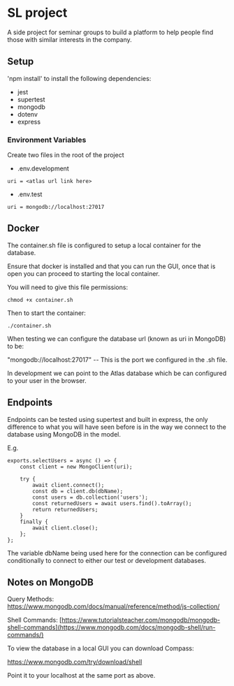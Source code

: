 # SL project

A side project for seminar groups to build a platform to help people find those with similar interests in the company.

## Setup

'npm install' to install the following dependencies:

- jest
- supertest
- mongodb
- dotenv
- express

### Environment Variables

Create two files in the root of the project
- .env.development
```
uri = <atlas url link here>
```
- .env.test
```
uri = mongodb://localhost:27017
```

## Docker

The container.sh file is configured to setup a local container for the database.

Ensure that docker is installed and that you can run the GUI, once that is open you can proceed to starting the local container.

You will need to give this file permissions:

```
chmod +x container.sh
```

Then to start the container:

```
./container.sh
```

When testing we can configure the database url (known as uri in MongoDB) to be:

"mongodb://localhost:27017" -- This is the port we configured in the .sh file.

In development we can point to the Atlas database which be can configured to your user in the browser.

## Endpoints

Endpoints can be tested using supertest and built in express, the only difference to what you will have seen before is in the way we connect to the database using MongoDB in the model.

E.g.

```
exports.selectUsers = async () => {
    const client = new MongoClient(uri);
    
    try {
        await client.connect();
        const db = client.db(dbName);
        const users = db.collection('users');
        const returnedUsers = await users.find().toArray();
        return returnedUsers;
    }
    finally {
        await client.close();
    };
};
```

The variable dbName being used here for the connection can be configured conditionally to connect to either our test or development databases.

## Notes on MongoDB

Query Methods:
https://www.mongodb.com/docs/manual/reference/method/js-collection/

Shell Commands:
[https://www.tutorialsteacher.com/mongodb/mongodb-shell-commands](https://www.mongodb.com/docs/mongodb-shell/run-commands/)

To view the database in a local GUI you can download Compass:

https://www.mongodb.com/try/download/shell

Point it to your localhost at the same port as above.
